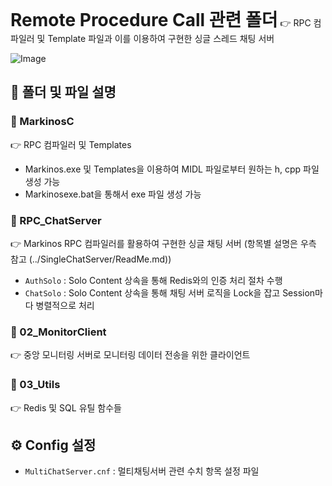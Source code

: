 <h1 style="display:inline">Remote Procedure Call 관련 폴더</h1> 👉 RPC 컴파일러 및 Template 파일과 이를 이용하여 구현한 싱글 스레드 채팅 서버

![Image](https://github.com/user-attachments/assets/cd95f6d9-996e-47cf-823a-ce83f61a611d)

## 📂 폴더 및 파일 설명
  ### 📄 MarkinosC
 👉 RPC 컴파일러 및 Templates
 - Markinos.exe 및 Templates을 이용하여 MIDL 파일로부터 원하는 h, cpp 파일 생성 가능
 - Markinosexe.bat을 통해서 exe 파일 생성 가능
### 📄 RPC_ChatServer
 👉 Markinos RPC 컴파일러를 활용하여 구현한 싱글 채팅 서버 (항목별 설명은 우측 참고 (../SingleChatServer/ReadMe.md))
- `AuthSolo` : Solo Content 상속을 통해 Redis와의 인증 처리 절차 수행
- `ChatSolo` : Solo Content 상속을 통해 채팅 서버 로직을 Lock을 잡고 Session마다 병렬적으로 처리
### 📄 02_MonitorClient
 👉  중앙 모니터링 서버로 모니터링 데이터 전송을 위한 클라이언트
### 📄 03_Utils
 👉  Redis 및 SQL 유틸 함수들

## ⚙️ Config 설정
- `MultiChatServer.cnf` : 멀티채팅서버 관련 수치 항목 설정 파일
